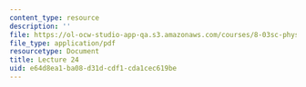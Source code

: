 ```yaml
---
content_type: resource
description: ''
file: https://ol-ocw-studio-app-qa.s3.amazonaws.com/courses/8-03sc-physics-iii-vibrations-and-waves-fall-2016/e64d8ea1ba08d31dcdf1cda1cec619be_MIT8_03SCF16_Lec23.pdf
file_type: application/pdf
resourcetype: Document
title: Lecture 24
uid: e64d8ea1-ba08-d31d-cdf1-cda1cec619be
---
```


